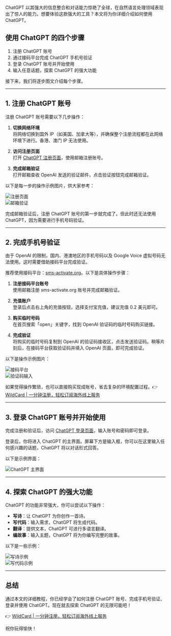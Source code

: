 ChatGPT 以其强大的信息整合和对话能力惊艳了全球，在自然语言处理领域表现出了惊人的能力。想要体验这款强大的工具？本文将为你详细介绍如何使用 ChatGPT。

## 使用 ChatGPT 的四个步骤

1. 注册 ChatGPT 账号  
2. 通过接码平台完成 ChatGPT 手机号验证  
3. 登录 ChatGPT 账号并开始使用  
4. 输入任意话题，探索 ChatGPT 的强大功能  

接下来，我们将逐步图文介绍每个步骤。

---

## 1. 注册 ChatGPT 账号

注册 ChatGPT 账号需要以下几步操作：

1. **切换网络环境**  
   将网络切换到国外 IP（如美国、加拿大等），并确保整个注册流程都在此网络环境下进行。香港、澳门 IP 无法使用。

2. **访问注册页面**  
   打开 [ChatGPT 注册页面](https://chat.openai.com/auth/login)，使用邮箱注册账号。

3. **完成邮箱验证**  
   打开邮箱查收 OpenAI 发送的验证邮件，点击验证按钮完成邮箱验证。

以下是每一步的操作示例图片，供大家参考：

![注册页面](https://img2025.cnblogs.com/blog/3060337/202212/3060337-20221210233750052-827554754.png)  
![邮箱验证](https://img2025.cnblogs.com/blog/934338/202212/934338-20221207184307647-1143472476.png)

完成邮箱验证后，注册 ChatGPT 账号的第一步就完成了。但此时还无法使用 ChatGPT，因为需要进行手机号码验证。

---

## 2. 完成手机号验证

由于 OpenAI 的限制，国内、港澳地区的手机号码以及 Google Voice 虚拟号码无法使用。这时需要借助接码平台完成验证。

推荐使用接码平台：[sms-activate.org](https://bit.ly/bewildcard)。以下是具体操作步骤：

1. **注册接码平台账号**  
   使用邮箱注册 sms-activate.org 账号并完成邮箱验证。

2. **充值账户**  
   登录后点击右上角的充值按钮，选择支付宝充值，建议充值 0.2 美元即可。

3. **购买临时号码**  
   在首页搜索「open」关键字，找到 OpenAI 验证码的临时号码购买链接。

4. **完成验证**  
   将购买的临时号码复制到 OpenAI 的验证码接收区，点击发送验证码。稍等片刻后，在接码平台获取验证码并填入 OpenAI 页面，即可完成验证。

以下是操作示例图片：

![接码平台](https://img2025.cnblogs.com/blog/934338/202212/934338-20221207185024328-751509578.png)  
![验证码输入](https://img2025.cnblogs.com/blog/934338/202212/934338-20221207185403009-621686955.png)

如果觉得操作繁琐，也可以直接购买现成账号，省去复杂的环境配置过程。👉 [WildCard | 一分钟注册，轻松订阅海外线上服务](https://bit.ly/bewildcard)

---

## 3. 登录 ChatGPT 账号并开始使用

完成注册和验证后，访问 [ChatGPT 登录页面](https://chat.openai.com/auth/login)，输入账号和密码即可登录。

登录后，你将进入 ChatGPT 的主界面。屏幕下方是输入框，你可以在这里输入任何感兴趣的话题，ChatGPT 将以对话形式回答。

以下是示例界面：

![ChatGPT 主界面](https://img2025.cnblogs.com/blog/3060337/202212/3060337-20221210230221497-2133810024.png)

---

## 4. 探索 ChatGPT 的强大功能

ChatGPT 的功能非常强大，你可以尝试以下操作：

- **写诗**：让 ChatGPT 为你创作一首诗。  
- **写代码**：输入需求，ChatGPT 将生成代码。  
- **翻译**：提供文本，ChatGPT 可进行多语言翻译。  
- **编故事**：输入主题，ChatGPT 将为你编写完整的故事。

以下是一些示例：

![写诗示例](https://img2025.cnblogs.com/blog/3060337/202212/3060337-20221210231406400-1663303886.png)  
![写代码示例](https://img2025.cnblogs.com/blog/3060337/202212/3060337-20221210231609254-968221890.png)

---

## 总结

通过本文的详细教程，你已经学会了如何注册 ChatGPT 账号、完成手机号验证、登录并使用 ChatGPT。现在就去探索 ChatGPT 的无限可能吧！

👉 [WildCard | 一分钟注册，轻松订阅海外线上服务](https://bit.ly/bewildcard)

祝你玩得愉快！